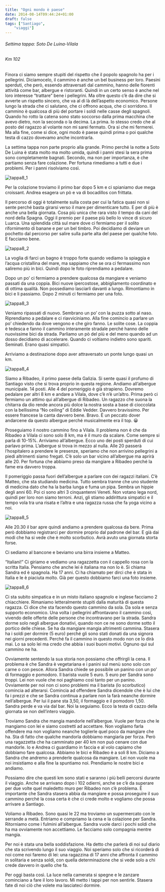 ```yaml
---
title: "Ogni mondo è paese"
date: 2014-08-14T09:44:24+01:00
draft: false
tags: ["Santiago",
    "viaggi"]
---
```


###### Settima tappa: Soto De Luina-Vilala
###### Km 102

Finora ci siamo sempre stupiti del rispetto che il popolo spagnolo ha per i pellegrini. Diciamocelo, il cammino è anche un bel business per loro. Paesini sperduti, che però, essendo attraversati dal cammino, hanno delle fiorenti attività come bar, albergue e ristoranti. Quindi in un certo senso è anche nel loro interesse “trattare” bene i pellegrini. Ma oltre questo c’è da dire che si avverte un rispetto sincero, che va al di là dell’aspetto economico. Persone lungo la strada che ci salutano, che ci offrono acqua, che ci sorridono. Il cammino è qualcosa di più del portare i soldi nelle casse degli spagnoli. Quando ho rotto la catena sono stato soccorso dalla prima macchina che avevo dietro, non la seconda o la decima. La prima. Io stesso credo che al posto del ragazzo al volante non mi sarei fermato. Ora si che mi fermerei.
Ma alla fine, come si dice, ogni modo è paese quindi prima o poi qualche testa di cazzo dovevamo anche incontrarla.

La settima tappa non parte proprio alla grande. Primo perché la notte a Soto De Luina è stata molto ma molto umida, quindi i panni stesi la sera prima sono completamente bagnati. Secondo, ma non per importanza, è che partiamo senza fare colazione. Per fortuna rimediamo a tutti e due i problemi.
Per i panni risolviamo così.

![tappa8_1](/viaggi/Santiago2014/Foto/tappa8_1.jpeg "tappa8_1")

Per la colazione troviamo il primo bar dopo 5 km e ci spianiamo due mega croissant. Andrea esagera un pò e va di bocadillos con frittata.

Il percorso di oggi è totalmente sulla costa per cui la fatica quasi non si sente perché basta girarsi verso il mare per dimenticare tutto. E per di più è anche una bella giornata. Cosa più unica che rara visto il tempo da cani del nord della Spagna. Oggi il premio per il paese più bello lo vince di sicuro Luarca. Una splendida città sul mare dove ci fermiamo per il solito rifornimento di banane e per un bel timbro. Poi decidiamo di deviare un pochetto dal percorso per salire sulla parte alta del paese per qualche foto. E facciamo bene.

![tappa8_2](/viaggi/Santiago2014/Foto/tappa8_2.jpeg "tappa8_2")

La voglia di farci un bagno è troppo forte quando vediamo la spiaggia e l’acqua cristallina del mare, ma sappiamo che se ora ci fermassimo non saliremo più in bici. Quindi dopo le foto riprendiamo a pedalare.

Dopo un po’ ci fermiamo a prendere qualcosa da mangiare e veniamo passati da una coppia. Bici nuove ipercostose, abbigliamento coordinato e di ottima qualità. Non possediamo lasciarli davanti a lungo. Rimontiamo in bici e li passiamo. Dopo 2 minuti ci fermiamo per una foto.

![tappa8_3](/viaggi/Santiago2014/Foto/tappa8_3.jpeg "tappa8_3")

Veniamo ripassati di nuovo. Sembrano un po’ con la puzza sotto al naso. Riprendiamo a pedalare e ci riavviciniamo. Alla fine comincio a parlare un po’ chiedendo da dove vengono e che giro fanno. Le solite cose. La coppia è tedesca e fanno il cammino interamente stradale perché hanno delle nuovissime bici da strada. Parliamo un pò del più e del meno quando ad un dosso decidiamo di accelerare. Quando ci voltiamo indietro sono spariti. Seminati. Erano quasi simpatici.

Arriviamo a destinazione dopo aver attraversato un ponte lungo quasi un km.

![tappa8_4](/viaggi/Santiago2014/Foto/tappa8_4.jpeg "tappa8_4")

Siamo a Ribadeo, il primo paese della Galizia. Si sente quasi il profumo di Santiago visto che si trova proprio in questa regione. Andiamo all’albergue municipale. 14 posti. Alle 4 del pomeriggio è già strapieno.
Dovremo pedalare per altri 8 km e andare a Vilala, dove c’è n’è un’altro. Prima però ci fermiamo un attimo qui all’albergue di Ribadeo. Un ragazzo che suona la chitarra da dio rende ancora più dolce la nostra sosta a base di cioccolata con la bellissima “No ceiling” di Eddie Vedder. Davvero bravissimo. Per essere francese la canta davvero bene. Bravo.
È un peccato dover andarcene da questo albergue perché musicalmente era il top. 😀

Proseguiamo il nostro cammino fino a Vilala. Il problema non è che da Ribadeo a Vilala ci sono solo 8 km, ma è il muro da scalare. Come sempre si parla di 10-15%. Arriviamo all’albergue. Ecco uno dei posti sperduti di cui parlavo prima. L’albergue si trova in mezzo al nulla. Alle 20 passerà l’hospitalero a prendere le presenze, speriamo che non arrivino pellegrini a piedi altrimenti siamo fregati. C’è solo un bar vicino all’albergue ma aprirà alle 20. Per fortuna che abbiamo preso da mangiare a Ribadeo perché la fame era davvero troppa.

Il pomeriggio passa fuori dell’albergue a parlare con dei ragazzi italiani. C’è Matteo, che sta studiando medicina. Tutto sembra tranne che uno studente di medicina dato che ha la barba lunga e fuma un pipa. Sembra un hippie degli anni 60. Poi ci sono altri 3 cinquantenni Veneti. Non votano lega nord, quindi per loro non siamo terroni. Anzi, gli stiamo addirittura simpatici e il tempo vola tra una risata e l’altra e una ragazza russa che fa yoga vicino a noi.

![tappa8_5](/viaggi/Santiago2014/Foto/tappa8_5.jpeg "tappa8_5")

Alle 20.30 il bar apre quindi andiamo a prendere qualcosa da bere. Prima però dobbiamo registrarci per dormire proprio dal padrone del bar. E già dai modi che ha si vede che è molto scorbutico. Avrà avuto una giornata storta forse.

Ci sediamo al bancone e beviamo una birra insieme a Matteo.

“Italiani!”
Ci giriamo e vediamo una ragazzetta con il cappello rosa con la scritta Italia. Pensiamo che anche lei è italiana ma non lo è. Si chiama Sandra ed è spagnola. Ha 17 anni. Ci ha chiamato per dirci che è stata in Italia e le è piaciuta molto. Già per questo dobbiamo farci una foto insieme.

![tappa8_6](/viaggi/Santiago2014/Foto/tappa8_6.jpeg "tappa8_6")

Ci sta subito simpatica e in un misto italiano spagnolo e inglese facciamo 2 chiacchiere.
Rimaniamo letteralmente stupiti dalla maturità di questa ragazza. Ci dice che sta facendo questo cammino da sola. Da sola e senza supporto economico. Una volta i pellegrini affrontavano il cammino così, vivendo delle offerte delle persone che incontravano per la strada. Sandra dorme solo negli albergue donativi, quando non ce ne sono dorme sotto il portico delle chiese. Se ha da mangiare mangia altrimenti cammina. Stasera ha i soldi per dormire (5 euro) perché gli sono stati donati da una signora nei giorni precedenti. Perché fa il cammino in questo modo non ce lo dirà mai. Lo sa solo lei ma credo che abbia i suoi buoni motivi. Ognuno qui sul cammino ne ha.

Ovviamente sentendo la sua storia non possiamo che offrirgli la cena. Il problema è che Sandra è vegetariana e i panini sul menù sono solo con carne o con pesce. Allora Sandra chiede se possibile un panino con un po’ di formaggio e pomodoro. Il barista vuole 5 euro. 5 euro per Sandra sono troppi. Lei non vuole che noi paghiamo così tanto per un panino. Ovviamente per noi non ci sono problemi ma il barista (lo scorbutico) comincia ad alterarsi. Comincia ad offendere Sandra dicendole che è lui che fa i prezzi e che se Sandra continua a parlare non la farà neanche dormire nell’albergue. Per lui il pane sta 3,50, il formaggio e il pomodoro 1,50. Sandra perde e va via dal bar. Noi la seguiamo. Ecco la testa di cazzo della giornata se non dell’intero viaggio.

Troviamo Sandra che mangia mandorle nell’albergue. Vuole per forza che le mangiamo con lei e siamo costretti ad accettare. Non vogliamo farla offendere ma non vogliamo neanche toglierle quel poco da mangiare che ha. Sta di fatto che qualche mandorla dobbiamo mangiarla per forza.
Però una ragazzetta che ha camminato per 40 km non può cenare con due mandorle. Io e Andrea ci guardiamo in faccia e al volo capiamo che dobbiamo fare qualcosa. Abbiamo le bici e Ribadeo è a soli 8 km. Diciamo a Sandra che andremo a prenderle qualcosa da mangiare. Lei non vuole ma noi insistiamo e alla fine la spuntiamo noi. Prendiamo le nostre bici e andiamo.

Possiamo dire che questi km sono stati e saranno i più belli percorsi durante il viaggio. Anche se arrivano dopo i 102 odierni, anche se c’è da superare per due volte quel maledetto muro per Ribadeo non c’è problema. È importante che Sandra stasera abbia da mangiare e possa proseguire il suo cammino perché la cosa certa è che ci crede molto e vogliamo che possa arrivare a Santiago.

Voliamo a Ribadeo. Sono quasi le 22 ma troviamo un supermercato con le serrande a metà. Entriamo e compriamo la cena e la colazione per Sandra. Ritorniamo come i fulmini all’albergue. Sandra vuole darci i pochi soldi che ha ma ovviamente non accettiamo. Le facciamo solo compagnia mentre mangia.

Per noi è stata una bella soddisfazione. Ha detto che parlerà di noi sul diario che sta scrivendo lungo il suo viaggio. Noi speriamo solo che si ricorderà di noi come noi faremo di lei: una ragazzina di 17 anni che affronta il cammino in solitaria e senza soldi, con quella determinazione che si vede solo a chi crede davvero in quello che fa.

Per oggi basta così. La luce nella camerata si spegne e le zanzare cominciano a fare il loro lavoro. Mi metto i tappi per non sentirle. Stasera fate di noi ciò che volete ma lasciateci dormire.

